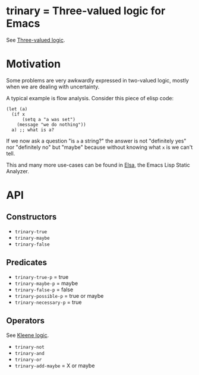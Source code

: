 # trinary = Three-valued logic for Emacs

See [Three-valued logic](https://en.wikipedia.org/wiki/Three-valued_logic).

# Motivation

Some problems are very awkwardly expressed in two-valued logic, mostly
when we are dealing with uncertainty.

A typical example is flow analysis.  Consider this piece of elisp
code:

``` emacs-lisp
(let (a)
  (if x
      (setq a "a was set")
    (message "we do nothing"))
  a) ;; what is a?
```

If we now ask a question "is `a` a string?" the answer is not
"definitely yes" nor "definitely no" but "maybe" because without
knowing what `x` is we can't tell.

This and many more use-cases can be found in
[Elsa](https://github.com/emacs-elsa/Elsa), the Emacs Lisp Static
Analyzer.

# API

## Constructors

* `trinary-true`
* `trinary-maybe`
* `trinary-false`

## Predicates

* `trinary-true-p` = true
* `trinary-maybe-p` = maybe
* `trinary-false-p` = false
* `trinary-possible-p` = true or maybe
* `trinary-necessary-p` = true

## Operators

See [Kleene logic](https://en.wikipedia.org/wiki/Three-valued_logic#Kleene_and_Priest_logics).

* `trinary-not`
* `trinary-and`
* `trinary-or`
* `trinary-add-maybe` = X or maybe
